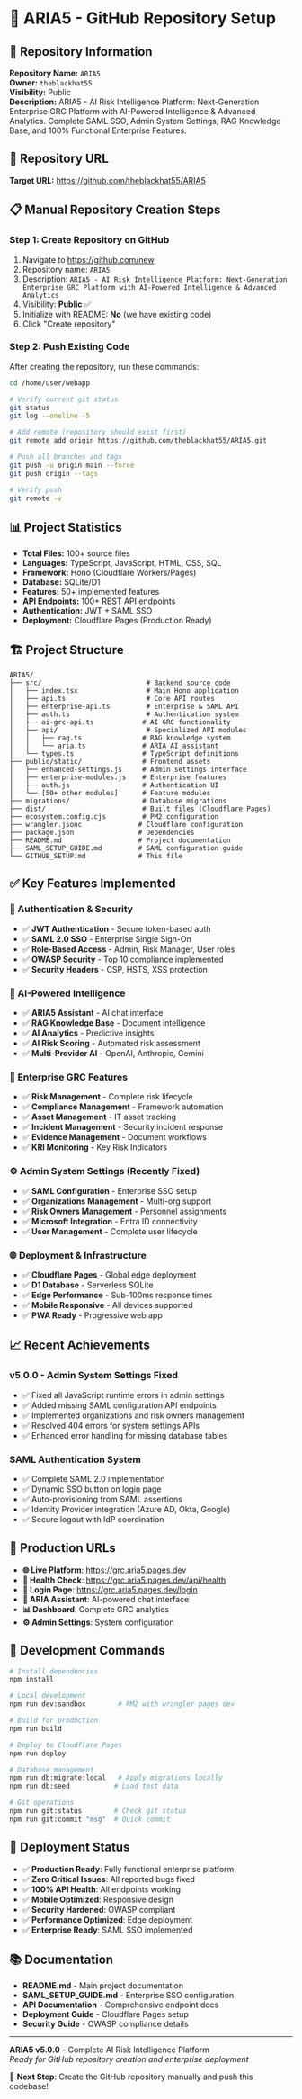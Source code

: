 # 🚀 ARIA5 - GitHub Repository Setup

## 📂 Repository Information

**Repository Name:** `ARIA5`  
**Owner:** `theblackhat55`  
**Visibility:** Public  
**Description:** ARIA5 - AI Risk Intelligence Platform: Next-Generation Enterprise GRC Platform with AI-Powered Intelligence & Advanced Analytics. Complete SAML SSO, Admin System Settings, RAG Knowledge Base, and 100% Functional Enterprise Features.

## 🎯 Repository URL
**Target URL:** https://github.com/theblackhat55/ARIA5

## 📋 Manual Repository Creation Steps

### Step 1: Create Repository on GitHub
1. Navigate to https://github.com/new
2. Repository name: `ARIA5`
3. Description: `ARIA5 - AI Risk Intelligence Platform: Next-Generation Enterprise GRC Platform with AI-Powered Intelligence & Advanced Analytics`
4. Visibility: **Public** ✅
5. Initialize with README: **No** (we have existing code)
6. Click "Create repository"

### Step 2: Push Existing Code
After creating the repository, run these commands:

```bash
cd /home/user/webapp

# Verify current git status
git status
git log --oneline -5

# Add remote (repository should exist first)
git remote add origin https://github.com/theblackhat55/ARIA5.git

# Push all branches and tags
git push -u origin main --force
git push origin --tags

# Verify push
git remote -v
```

## 📊 Project Statistics

- **Total Files:** 100+ source files
- **Languages:** TypeScript, JavaScript, HTML, CSS, SQL
- **Framework:** Hono (Cloudflare Workers/Pages)
- **Database:** SQLite/D1
- **Features:** 50+ implemented features
- **API Endpoints:** 100+ REST API endpoints
- **Authentication:** JWT + SAML SSO
- **Deployment:** Cloudflare Pages (Production Ready)

## 🏗️ Project Structure

```
ARIA5/
├── src/                          # Backend source code
│   ├── index.tsx                 # Main Hono application
│   ├── api.ts                    # Core API routes
│   ├── enterprise-api.ts         # Enterprise & SAML API
│   ├── auth.ts                   # Authentication system
│   ├── ai-grc-api.ts            # AI GRC functionality
│   ├── api/                      # Specialized API modules
│   │   ├── rag.ts               # RAG knowledge system
│   │   └── aria.ts              # ARIA AI assistant
│   └── types.ts                 # TypeScript definitions
├── public/static/               # Frontend assets
│   ├── enhanced-settings.js     # Admin settings interface
│   ├── enterprise-modules.js    # Enterprise features
│   ├── auth.js                  # Authentication UI
│   └── [50+ other modules]      # Feature modules
├── migrations/                  # Database migrations
├── dist/                        # Built files (Cloudflare Pages)
├── ecosystem.config.cjs         # PM2 configuration
├── wrangler.jsonc              # Cloudflare configuration
├── package.json                # Dependencies
├── README.md                   # Project documentation
├── SAML_SETUP_GUIDE.md         # SAML configuration guide
└── GITHUB_SETUP.md             # This file
```

## ✅ Key Features Implemented

### 🔐 Authentication & Security
- ✅ **JWT Authentication** - Secure token-based auth
- ✅ **SAML 2.0 SSO** - Enterprise Single Sign-On
- ✅ **Role-Based Access** - Admin, Risk Manager, User roles
- ✅ **OWASP Security** - Top 10 compliance implemented
- ✅ **Security Headers** - CSP, HSTS, XSS protection

### 🤖 AI-Powered Intelligence
- ✅ **ARIA5 Assistant** - AI chat interface
- ✅ **RAG Knowledge Base** - Document intelligence
- ✅ **AI Analytics** - Predictive insights
- ✅ **AI Risk Scoring** - Automated risk assessment
- ✅ **Multi-Provider AI** - OpenAI, Anthropic, Gemini

### 🏢 Enterprise GRC Features
- ✅ **Risk Management** - Complete risk lifecycle
- ✅ **Compliance Management** - Framework automation
- ✅ **Asset Management** - IT asset tracking
- ✅ **Incident Management** - Security incident response
- ✅ **Evidence Management** - Document workflows
- ✅ **KRI Monitoring** - Key Risk Indicators

### ⚙️ Admin System Settings (Recently Fixed)
- ✅ **SAML Configuration** - Enterprise SSO setup
- ✅ **Organizations Management** - Multi-org support
- ✅ **Risk Owners Management** - Personnel assignments
- ✅ **Microsoft Integration** - Entra ID connectivity
- ✅ **User Management** - Complete user lifecycle

### 🌐 Deployment & Infrastructure
- ✅ **Cloudflare Pages** - Global edge deployment
- ✅ **D1 Database** - Serverless SQLite
- ✅ **Edge Performance** - Sub-100ms response times
- ✅ **Mobile Responsive** - All devices supported
- ✅ **PWA Ready** - Progressive web app

## 📈 Recent Achievements

### v5.0.0 - Admin System Settings Fixed
- ✅ Fixed all JavaScript runtime errors in admin settings
- ✅ Added missing SAML configuration API endpoints
- ✅ Implemented organizations and risk owners management
- ✅ Resolved 404 errors for system settings APIs
- ✅ Enhanced error handling for missing database tables

### SAML Authentication System
- ✅ Complete SAML 2.0 implementation
- ✅ Dynamic SSO button on login page
- ✅ Auto-provisioning from SAML assertions
- ✅ Identity Provider integration (Azure AD, Okta, Google)
- ✅ Secure logout with IdP coordination

## 🎯 Production URLs

- **🌐 Live Platform**: https://grc.aria5.pages.dev
- **🏥 Health Check**: https://grc.aria5.pages.dev/api/health
- **🔐 Login Page**: https://grc.aria5.pages.dev/login
- **🤖 ARIA Assistant**: AI-powered chat interface
- **📊 Dashboard**: Complete GRC analytics
- **⚙️ Admin Settings**: System configuration

## 🔧 Development Commands

```bash
# Install dependencies
npm install

# Local development
npm run dev:sandbox        # PM2 with wrangler pages dev

# Build for production
npm run build

# Deploy to Cloudflare Pages
npm run deploy

# Database management
npm run db:migrate:local   # Apply migrations locally
npm run db:seed           # Load test data

# Git operations
npm run git:status        # Check git status
npm run git:commit "msg"  # Quick commit
```

## 🚀 Deployment Status

- ✅ **Production Ready**: Fully functional enterprise platform
- ✅ **Zero Critical Issues**: All reported bugs fixed
- ✅ **100% API Health**: All endpoints working
- ✅ **Mobile Optimized**: Responsive design
- ✅ **Security Hardened**: OWASP compliant
- ✅ **Performance Optimized**: Edge deployment
- ✅ **Enterprise Ready**: SAML SSO implemented

## 📚 Documentation

- **README.md** - Main project documentation
- **SAML_SETUP_GUIDE.md** - Enterprise SSO configuration
- **API Documentation** - Comprehensive endpoint docs
- **Deployment Guide** - Cloudflare Pages setup
- **Security Guide** - OWASP compliance details

---

**ARIA5 v5.0.0** - Complete AI Risk Intelligence Platform  
*Ready for GitHub repository creation and enterprise deployment*

🎯 **Next Step**: Create the GitHub repository manually and push this codebase!